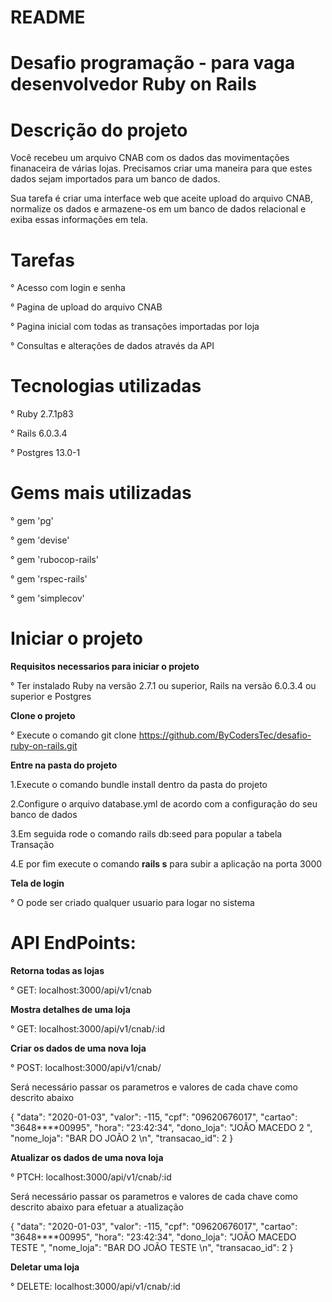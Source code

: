 # README

# Desafio programação - para vaga desenvolvedor Ruby on Rails

# Descrição do projeto

Você recebeu um arquivo CNAB com os dados das movimentações finanaceira de várias lojas. Precisamos criar uma maneira para que estes dados sejam importados para um banco de dados.

Sua tarefa é criar uma interface web que aceite upload do arquivo CNAB, normalize os dados e armazene-os em um banco de dados relacional e exiba essas informações em tela.

# Tarefas

° Acesso com login e senha

° Pagina de upload do arquivo CNAB

° Pagina inicial com todas as transações importadas por loja

° Consultas e alterações de dados através da API

# Tecnologias utilizadas

° Ruby 2.7.1p83

° Rails 6.0.3.4

° Postgres 13.0-1

# Gems mais utilizadas

° gem 'pg'

° gem 'devise'

° gem 'rubocop-rails'

° gem 'rspec-rails'

° gem 'simplecov'

# Iniciar o projeto

**Requisitos necessarios para iniciar o projeto**
 
° Ter instalado Ruby na versão 2.7.1 ou superior, Rails na versão 6.0.3.4 ou superior e Postgres

**Clone o projeto**

° Execute o comando git clone https://github.com/ByCodersTec/desafio-ruby-on-rails.git

**Entre na pasta do projeto**

1.Execute o comando bundle install dentro da pasta do projeto

2.Configure o arquivo  database.yml de acordo com a configuração do seu banco de dados

3.Em seguida rode o comando rails db:seed para popular a tabela Transação

4.E por fim execute o comando **rails s** para subir a aplicação na porta 3000 

**Tela de login**

° O pode ser criado qualquer usuario para logar no sistema 

# API EndPoints:

**Retorna todas as lojas**

° GET: localhost:3000/api/v1/cnab 

**Mostra detalhes de uma loja**

° GET: localhost:3000/api/v1/cnab/:id

**Criar os dados de uma nova loja**

° POST: localhost:3000/api/v1/cnab/

Será necessário passar os parametros e valores de cada chave como descrito abaixo

 {
    "data": "2020-01-03",
    "valor": -115,
    "cpf": "09620676017",
    "cartao": "3648****00995",
    "hora": "23:42:34",
    "dono_loja": "JOÃO MACEDO 2  ",
    "nome_loja": "BAR DO JOÃO 2      \n",
    "transacao_id": 2
  }

**Atualizar os dados de uma nova loja**

° PTCH: localhost:3000/api/v1/cnab/:id

Será necessário passar os parametros e valores de cada chave como descrito abaixo para efetuar a atualização

{
    "data": "2020-01-03",
    "valor": -115,
    "cpf": "09620676017",
    "cartao": "3648****00995",
    "hora": "23:42:34",
    "dono_loja": "JOÃO MACEDO TESTE  ",
    "nome_loja": "BAR DO JOÃO TESTE      \n",
    "transacao_id": 2
  }

**Deletar uma loja**

° DELETE: localhost:3000/api/v1/cnab/:id





